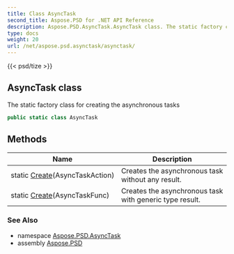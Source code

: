 ```yaml
---
title: Class AsyncTask
second_title: Aspose.PSD for .NET API Reference
description: Aspose.PSD.AsyncTask.AsyncTask class. The static factory class for creating the asynchronous tasks
type: docs
weight: 20
url: /net/aspose.psd.asynctask/asynctask/
---
```

{{< psd/tize >}}
## AsyncTask class

The static factory class for creating the asynchronous tasks

```csharp
public static class AsyncTask
```

## Methods

| Name | Description |
| --- | --- |
| static [Create](../../aspose.psd.asynctask/asynctask/create/#create)(AsyncTaskAction) | Creates the asynchronous task without any result. |
| static [Create](../../aspose.psd.asynctask/asynctask/create/#create_1)(AsyncTaskFunc) | Creates the asynchronous task with generic type result. |

### See Also

* namespace [Aspose.PSD.AsyncTask](../../aspose.psd.asynctask/)
* assembly [Aspose.PSD](../../)


